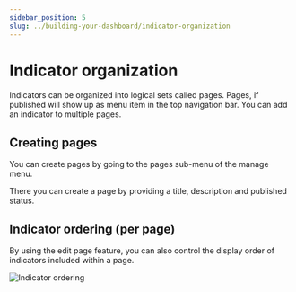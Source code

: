 ```yaml
---
sidebar_position: 5
slug: ../building-your-dashboard/indicator-organization
---
```


# Indicator organization

Indicators can be organized into logical sets called pages. Pages, if published will show up as menu item in the top navigation bar. You can add an indicator to multiple pages.

## Creating pages

You can create pages by going to the pages sub-menu of the manage menu.

There you can create a page by providing a title, description and published status.

## Indicator ordering (per page)
By using the edit page feature, you can also control the display order of indicators included within a page.

![Indicator ordering](/img/developer/building-your-dashboard/indicator-ordering.png)